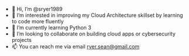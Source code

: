 - 👋 Hi, I’m @sryer1989
- 👀 I’m interested in improving my Cloud Architecture skillset by learning to code more fluently 
- 🌱 I’m currently learning Python 3
- 💞️ I’m looking to collaborate on building cloud apps or cybersecurity projects 
- 📫 You can reach me via email ryer.sean@gmail.com

<!---
sryer1989/sryer1989 is a ✨ special ✨ repository because its `README.md` (this file) appears on your GitHub profile.
You can click the Preview link to take a look at your changes.
--->
